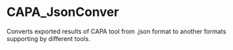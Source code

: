 # CAPA_JsonConver
Converts exported results of CAPA tool from .json format to another formats supporting by different tools.
